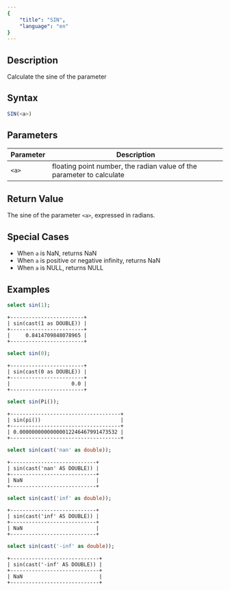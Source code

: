 ```yaml
---
{
    "title": "SIN",
    "language": "en"
}
---
```


## Description

Calculate the sine of the parameter

## Syntax

```sql
SIN(<a>)
```

## Parameters

| Parameter | Description |
| -- | -- |
| `<a>` | floating point number, the radian value of the parameter to calculate |

## Return Value

The sine of the parameter `<a>`, expressed in radians.

## Special Cases
- When `a` is NaN, returns NaN
- When `a` is positive or negative infinity, returns NaN
- When `a` is NULL, returns NULL

## Examples

```sql
select sin(1);
```

```text
+------------------------+
| sin(cast(1 as DOUBLE)) |
+------------------------+
|     0.8414709848078965 |
+------------------------+
```

```sql
select sin(0);
```

```text
+------------------------+
| sin(cast(0 as DOUBLE)) |
+------------------------+
|                    0.0 |
+------------------------+
```

```sql
select sin(Pi());
```

```text
+------------------------------------+
| sin(pi())                          |
+------------------------------------+
| 0.00000000000000012246467991473532 |
+------------------------------------+
```

```sql
select sin(cast('nan' as double));
```

```text
+----------------------------+
| sin(cast('nan' AS DOUBLE)) |
+----------------------------+
| NaN                        |
+----------------------------+
```

```sql
select sin(cast('inf' as double));
```

```text
+----------------------------+
| sin(cast('inf' AS DOUBLE)) |
+----------------------------+
| NaN                        |
+----------------------------+
```

```sql
select sin(cast('-inf' as double));
```

```text
+-----------------------------+
| sin(cast('-inf' AS DOUBLE)) |
+-----------------------------+
| NaN                         |
+-----------------------------+
```
